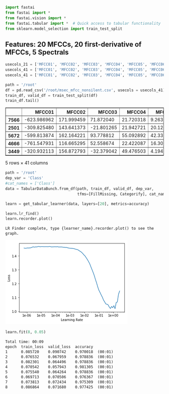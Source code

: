 

```python
import fastai
from fastai import *
from fastai.vision import *
from fastai.tabular import *  # Quick access to tabular functionality
from sklearn.model_selection import train_test_split
```

## Features: 20 MFCCs, 20 first-derivative of MFCCs, 5 Spectrals


```python
usecols_21 = ['MFCC01', 'MFCC02', 'MFCC03', 'MFCC04', 'MFCC05', 'MFCC06', 'MFCC07', 'MFCC08', 'MFCC09', 'MFCC10', 'MFCC11', 'MFCC12', 'MFCC13', 'MFCC14', 'MFCC15', 'MFCC16', 'MFCC17', 'MFCC18', 'MFCC19', 'MFCC20', 'Class']
usecols_41 = ['MFCC01', 'MFCC02', 'MFCC03', 'MFCC04', 'MFCC05', 'MFCC06', 'MFCC07', 'MFCC08', 'MFCC09', 'MFCC10', 'MFCC11', 'MFCC12', 'MFCC13', 'MFCC14', 'MFCC15', 'MFCC16', 'MFCC17', 'MFCC18', 'MFCC19', 'MFCC20', 'MFCC_delta01', 'MFCC_delta02', 'MFCC_delta03', 'MFCC_delta04', 'MFCC_delta05', 'MFCC_delta06', 'MFCC_delta07', 'MFCC_delta08', 'MFCC_delta09', 'MFCC_delta10', 'MFCC_delta11', 'MFCC_delta12', 'MFCC_delta13', 'MFCC_delta14', 'MFCC_delta15', 'MFCC_delta16', 'MFCC_delta17', 'MFCC_delta18', 'MFCC_delta19', 'MFCC_delta20', 'Class']
usecols_41 = ['MFCC01', 'MFCC02', 'MFCC03', 'MFCC04', 'MFCC05', 'MFCC06', 'MFCC07', 'MFCC08', 'MFCC09', 'MFCC10', 'MFCC11', 'MFCC12', 'MFCC13', 'MFCC14', 'MFCC15', 'MFCC16', 'MFCC17', 'MFCC18', 'MFCC19', 'MFCC20', 'MFCC_delta01', 'MFCC_delta02', 'MFCC_delta03', 'MFCC_delta04', 'MFCC_delta05', 'MFCC_delta06', 'MFCC_delta07', 'MFCC_delta08', 'MFCC_delta09', 'MFCC_delta10', 'MFCC_delta11', 'MFCC_delta12', 'MFCC_delta13', 'MFCC_delta14', 'MFCC_delta15', 'MFCC_delta16', 'MFCC_delta17', 'MFCC_delta18', 'MFCC_delta19', 'MFCC_delta20', 'Class']
```


```python
path = '/root'
df = pd.read_csv('/root/msec_mfcc_nonsilent.csv', usecols = usecols_41)
train_df, valid_df = train_test_split(df)
train_df.tail()
```




<div>
<style scoped>
    .dataframe tbody tr th:only-of-type {
        vertical-align: middle;
    }

    .dataframe tbody tr th {
        vertical-align: top;
    }

    .dataframe thead th {
        text-align: right;
    }
</style>
<table border="1" class="dataframe">
  <thead>
    <tr style="text-align: right;">
      <th></th>
      <th>MFCC01</th>
      <th>MFCC02</th>
      <th>MFCC03</th>
      <th>MFCC04</th>
      <th>MFCC05</th>
      <th>MFCC06</th>
      <th>MFCC07</th>
      <th>MFCC08</th>
      <th>MFCC09</th>
      <th>MFCC10</th>
      <th>...</th>
      <th>MFCC_delta12</th>
      <th>MFCC_delta13</th>
      <th>MFCC_delta14</th>
      <th>MFCC_delta15</th>
      <th>MFCC_delta16</th>
      <th>MFCC_delta17</th>
      <th>MFCC_delta18</th>
      <th>MFCC_delta19</th>
      <th>MFCC_delta20</th>
      <th>Class</th>
    </tr>
  </thead>
  <tbody>
    <tr>
      <th>7566</th>
      <td>-623.986962</td>
      <td>171.999459</td>
      <td>71.872040</td>
      <td>21.720318</td>
      <td>9.263828</td>
      <td>-1.223066</td>
      <td>-3.965144</td>
      <td>-0.210722</td>
      <td>-5.282595</td>
      <td>-13.754732</td>
      <td>...</td>
      <td>0.001008</td>
      <td>-0.007516</td>
      <td>-0.006467</td>
      <td>-0.003224</td>
      <td>-0.003534</td>
      <td>-0.002909</td>
      <td>0.001973</td>
      <td>0.004103</td>
      <td>-0.000633</td>
      <td>2</td>
    </tr>
    <tr>
      <th>2501</th>
      <td>-309.825480</td>
      <td>143.641373</td>
      <td>-21.801265</td>
      <td>21.942721</td>
      <td>20.128781</td>
      <td>13.287995</td>
      <td>17.403127</td>
      <td>14.121780</td>
      <td>13.158946</td>
      <td>12.971298</td>
      <td>...</td>
      <td>0.526601</td>
      <td>0.185795</td>
      <td>0.222595</td>
      <td>0.005254</td>
      <td>-0.193304</td>
      <td>-0.212205</td>
      <td>-0.089623</td>
      <td>-0.065902</td>
      <td>-0.211232</td>
      <td>2</td>
    </tr>
    <tr>
      <th>5672</th>
      <td>-599.813874</td>
      <td>162.164221</td>
      <td>93.778812</td>
      <td>55.092892</td>
      <td>42.331028</td>
      <td>26.904240</td>
      <td>13.506857</td>
      <td>12.611757</td>
      <td>10.626413</td>
      <td>0.757259</td>
      <td>...</td>
      <td>0.075538</td>
      <td>0.444945</td>
      <td>0.240737</td>
      <td>-0.248581</td>
      <td>-0.396535</td>
      <td>-0.179960</td>
      <td>-0.017341</td>
      <td>-0.028708</td>
      <td>-0.030098</td>
      <td>2</td>
    </tr>
    <tr>
      <th>4666</th>
      <td>-761.547931</td>
      <td>116.665295</td>
      <td>52.558674</td>
      <td>22.422087</td>
      <td>16.306704</td>
      <td>4.734597</td>
      <td>-8.219314</td>
      <td>-13.676851</td>
      <td>-16.229516</td>
      <td>-17.614693</td>
      <td>...</td>
      <td>0.499126</td>
      <td>0.416849</td>
      <td>0.208211</td>
      <td>0.114092</td>
      <td>0.058175</td>
      <td>-0.214615</td>
      <td>-0.510880</td>
      <td>-0.496397</td>
      <td>-0.326911</td>
      <td>2</td>
    </tr>
    <tr>
      <th>3449</th>
      <td>-320.932113</td>
      <td>156.872793</td>
      <td>-32.379042</td>
      <td>49.476503</td>
      <td>4.194986</td>
      <td>18.936419</td>
      <td>5.512803</td>
      <td>0.282368</td>
      <td>1.504447</td>
      <td>3.965386</td>
      <td>...</td>
      <td>0.115879</td>
      <td>-0.116351</td>
      <td>0.091803</td>
      <td>-0.056881</td>
      <td>0.005115</td>
      <td>-0.098158</td>
      <td>-0.018486</td>
      <td>0.009138</td>
      <td>-0.009866</td>
      <td>2</td>
    </tr>
  </tbody>
</table>
<p>5 rows × 41 columns</p>
</div>




```python
path = '/root'
dep_var = 'Class'
#cat_names = ['Class']
data = TabularDataBunch.from_df(path, train_df, valid_df, dep_var, 
                                tfms=[FillMissing, Categorify], cat_names=None)
```


```python
learn = get_tabular_learner(data, layers=[20], metrics=accuracy)
```


```python
learn.lr_find()
learn.recorder.plot()
```

    LR Finder complete, type {learner_name}.recorder.plot() to see the graph.
    


![png](output_6_1.png)



```python
learn.fit(8, 0.05)
```

    Total time: 00:09
    epoch  train_loss  valid_loss  accuracy
    1      0.085720    0.090742    0.970018  (00:01)
    2      0.076532    0.067959    0.978836  (00:01)
    3      0.082301    0.064496    0.978836  (00:01)
    4      0.070542    0.057943    0.981305  (00:01)
    5      0.075540    0.064264    0.978836  (00:01)
    6      0.069713    0.070506    0.976367  (00:01)
    7      0.073813    0.072434    0.975309  (00:01)
    8      0.086864    0.071680    0.977425  (00:01)
    
    
